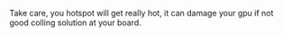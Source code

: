 Take care, you hotspot will get really hot, it can damage your gpu if not good colling solution at your board. 

